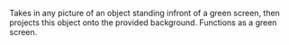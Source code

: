 Takes in any picture of an object standing infront of a green screen, then projects this object onto the provided background. Functions as a green screen.